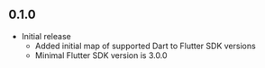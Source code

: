 ## 0.1.0

* Initial release
  - Added initial map of supported Dart to Flutter SDK versions
  - Minimal Flutter SDK version is 3.0.0
